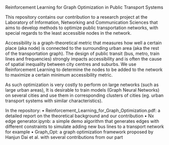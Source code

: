 Reinforcement Learning for Graph Optimization in Public Transport Systems

This repository contains our contribution to a research project at the Laboratory of Information, Networking and Communication Sciences that aims to develop methods to optimize public transportation networks, with special regards to the least accessible nodes in the network. 

Accessibility is a graph-theoretical metric that measures how well a certain place (aka node) is connected to the surrounding urban area (aka the rest of the transportation graph). The design of public transit (bus, metro, train lines and frequencies) strongly impacts accessibility and is often the cause of spatial inequality between city centres and suburbs. We use Reinforcement Learning to determine the nodes to be added to the network to maximize a certain minimum accessibility metric.

As such optimization is very costly to perform on large networks (such as large urban areas), 
It is desirable to train models (Graph Neural Networks) on several cities and use them in corresponding clusters of cities (eg. urban transport systems with similar characteristics). 


In the repository:
•	Reinforcement_Learning_for_Graph_Optimization.pdf: a detailed report on the theoretical background and our contribution 
•	Nx edge generator.ipynb: a simple demo algorithm that generates edges with different constraints to simulate adding new bus lines to a transport network for example
•	Graph_Opt: a graph optimization framework proposed by Hanjun Dai et al. with several contributions from our part 
